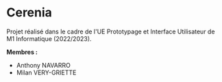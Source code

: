 # Cerenia

Projet réalisé dans le cadre de l'UE Prototypage et Interface Utilisateur de M1 Informatique (2022/2023).

**Membres :**
- Anthony NAVARRO
- Milan VERY-GRIETTE

